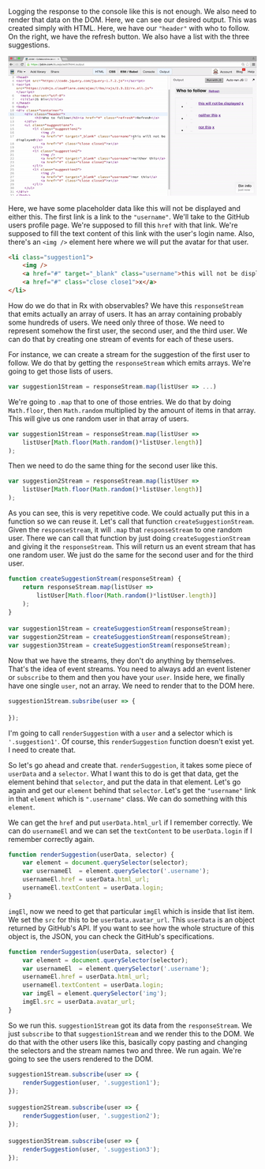 Logging the response to the console like this is not enough. We also need to render that data on the DOM. Here, we can see our desired output. This was created simply with HTML. Here, we have our `"header"` with who to follow. On the right, we have the refresh button. We also have a list with the three suggestions.

![HTML and results](../images/rxjs-render-on-the-dom-with-rxjs-html-and-results.png)

Here, we have some placeholder data like this will not be displayed and either this. The first link is a link to the `"username"`. We'll take to the GitHub users profile page. We're supposed to fill this `href` with that link. We're supposed to fill the text content of this link with the user's login name. Also, there's an `<img />` element here where we will put the avatar for that user.

```html
<li class="suggestion1">
    <img />
    <a href="#" target="_blank" class="username">this will not be displayed</a>
    <a href="#" class="close close1">x</a>
</li>
```

How do we do that in Rx with observables? We have this `responseStream` that emits actually an array of users. It has an array containing probably some hundreds of users. We need only three of those. We need to represent somehow the first user, the second user, and the third user. We can do that by creating one stream of events for each of these users.

For instance, we can create a stream for the suggestion of the first user to follow. We do that by getting the `responseStream` which emits arrays. We're going to get those lists of users.

```javascript
var suggestion1Stream = responseStream.map(listUser => ...)
```

We're going to `.map` that to one of those entries. We do that by doing `Math.floor`, then `Math.random` multiplied by the amount of items in that array. This will give us one random user in that array of users. 

```javascript
var suggestion1Stream = responseStream.map(listUser => 
	listUser[Math.floor(Math.random()*listUser.length)]
);
```

Then we need to do the same thing for the second user like this.

```javascript
var suggestion2Stream = responseStream.map(listUser => 
	listUser[Math.floor(Math.random()*listUser.length)]
);
```

As you can see, this is very repetitive code. We could actually put this in a function so we can reuse it. Let's call that function `createSuggestionStream`. Given the `responseStream`, it will `.map` that `responseStream` to one random user. There we can call that function by just doing `createSuggestionStream` and giving it the `responseStream`. This will return us an event stream that has one random user. We just do the same for the second user and for the third user.

```javascript
function createSuggestionStream(responseStream) {
	return responseStream.map(listUser => 
		listUser[Math.floor(Math.random()*listUser.length)]
	);
} 

var suggestion1Stream = createSuggestionStream(responseStream);
var suggestion2Stream = createSuggestionStream(responseStream);
var suggestion3Stream = createSuggestionStream(responseStream);
```	

Now that we have the streams, they don't do anything by themselves. That's the idea of event streams. You need to always add an event listener or `subscribe` to them and then you have your `user`. Inside here, we finally have one single `user`, not an array. We need to render that to the DOM here.

```javascript
suggestion1Stream.subsribe(user => {
	
});
```

I'm going to call `renderSuggestion` with a `user` and a selector which is `'.suggestion1'`. Of course, this `renderSuggestion` function doesn't exist yet. I need to create that.

So let's go ahead and create that. `renderSuggestion`, it takes some piece of `userData` and a `selector`. What I want this to do is get that data, get the element behind that `selector`, and put the data in that element. Let's go again and get our `element` behind that `selector`. Let's get the `"username"` link in that `element` which is `".username"` class. We can do something with this `element`.

We can get the `href` and put `userData.html_url` if I remember correctly. We can do `usernameEl` and we can set the `textContent` to be `userData.login` if I remember correctly again.

```javascript
function renderSuggestion(userData, selector) {
	var element = document.querySelector(selector);
	var usernameEl  = element.querySelector('.username');
	usernameEl.href = userData.html_url;
	usernameEl.textContent = userData.login;
}
```

`imgEl`, now we need to get that particular `imgEl` which is inside that list item. We set the `src` for this to be `userData.avatar_url`. This `userData` is an object returned by GitHub's API. If you want to see how the whole structure of this object is, the JSON, you can check the GitHub's specifications.

```javascript
function renderSuggestion(userData, selector) {
	var element = document.querySelector(selector);
	var usernameEl  = element.querySelector('.username');
	usernameEl.href = userData.html_url;
	usernameEl.textContent = userData.login;
	var imgEl = element.querySelector('img');
	imgEl.src = userData.avatar_url;
}
```

So we run this. `suggestion1Stream` got its data from the `responseStream`. We just `subscribe` to that `suggestion1Stream` and we render this to the DOM. We do that with the other users like this, basically copy pasting and changing the selectors and the stream names two and three. We run again. We're going to see the users rendered to the DOM.

```javascript
suggestion1Stream.subscribe(user => {
	renderSuggestion(user, '.suggestion1');
});

suggestion2Stream.subscribe(user => {
	renderSuggestion(user, '.suggestion2');
});

suggestion3Stream.subscribe(user => {
	renderSuggestion(user, '.suggestion3');
});
```
